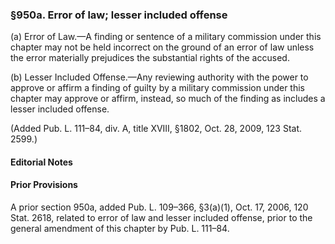 ### §950a. Error of law; lesser included offense ###

(a) Error of Law.—A finding or sentence of a military commission under this chapter may not be held incorrect on the ground of an error of law unless the error materially prejudices the substantial rights of the accused.

(b) Lesser Included Offense.—Any reviewing authority with the power to approve or affirm a finding of guilty by a military commission under this chapter may approve or affirm, instead, so much of the finding as includes a lesser included offense.

(Added Pub. L. 111–84, div. A, title XVIII, §1802, Oct. 28, 2009, 123 Stat. 2599.)

#### **Editorial Notes** ####

#### Prior Provisions ####

A prior section 950a, added Pub. L. 109–366, §3(a)(1), Oct. 17, 2006, 120 Stat. 2618, related to error of law and lesser included offense, prior to the general amendment of this chapter by Pub. L. 111–84.